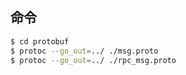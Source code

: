## 命令
```bash
$ cd protobuf
$ protoc --go_out=../ ./msg.proto
$ protoc --go_out=../ ./rpc_msg.proto
```